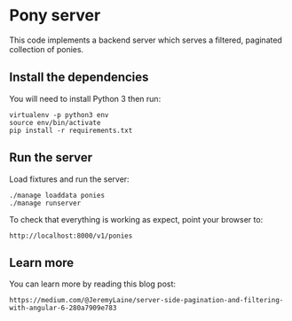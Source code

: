 # Pony server

This code implements a backend server which serves a filtered, paginated
collection of ponies.

## Install the dependencies

You will need to install Python 3 then run:

    virtualenv -p python3 env
    source env/bin/activate
    pip install -r requirements.txt

## Run the server

Load fixtures and run the server:

    ./manage loaddata ponies
    ./manage runserver

To check that everything is working as expect, point your browser to:

    http://localhost:8000/v1/ponies

## Learn more

You can learn more by reading this blog post:

    https://medium.com/@JeremyLaine/server-side-pagination-and-filtering-with-angular-6-280a7909e783
